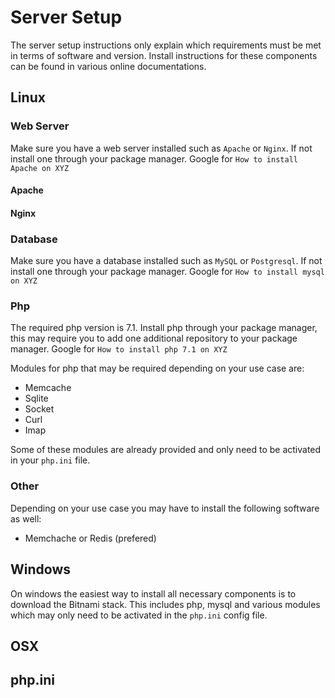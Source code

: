 # Server Setup

The server setup instructions only explain which requirements must be met in terms of software and version. Install instructions for these components can be found in various online documentations.

## Linux

### Web Server

Make sure you have a web server installed such as `Apache` or `Nginx`. If not install one through your package manager. Google for `How to install Apache on XYZ`

#### Apache

#### Nginx

### Database

Make sure you have a database installed such as `MySQL` or `Postgresql`. If not install one through your package manager. Google for `How to install mysql on XYZ`

### Php

The required php version is 7.1. Install php through your package manager, this may require you to add one additional repository to your package manager. Google for `How to install php 7.1 on XYZ`

Modules for php that may be required depending on your use case are:

* Memcache
* Sqlite
* Socket
* Curl
* Imap

Some of these modules are already provided and only need to be activated in your `php.ini` file.

### Other

Depending on your use case you may have to install the following software as well:

* Memchache or Redis (prefered)

## Windows

On windows the easiest way to install all necessary components is to download the Bitnami stack. This includes php, mysql and various modules which may only need to be activated in the `php.ini` config file.

## OSX

## php.ini


